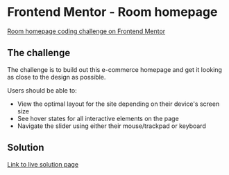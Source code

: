 # Frontend Mentor - Room homepage

[Room homepage coding challenge on Frontend Mentor](https://www.frontendmentor.io/challenges/room-homepage-BtdBY_ENq)


## The challenge

The challenge is to build out this e-commerce homepage and get it looking as close to the design as possible.

Users should be able to:

- View the optimal layout for the site depending on their device's screen size
- See hover states for all interactive elements on the page
- Navigate the slider using either their mouse/trackpad or keyboard

## Solution

[Link to live solution page](https://room-homepage.fem.statanasova.com)
